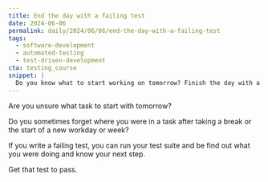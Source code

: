 ```yaml
---
title: End the day with a failing test
date: 2024-06-06
permalink: daily/2024/06/06/end-the-day-with-a-failing-test
tags:
  - software-development
  - automated-testing
  - test-driven-development
cta: testing_course
snippet: |
  Do you know what to start working on tomorrow? Finish the day with a failing test.
---
```


Are you unsure what task to start with tomorrow?

Do you sometimes forget where you were in a task after taking a break or the start of a new workday or week?

If you write a failing test, you can run your test suite and be find out what you were doing and know your next step.

Get that test to pass.
